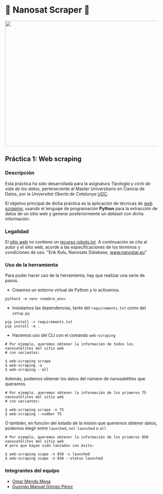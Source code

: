 # 🚀 Nanosat Scraper 🚀

<p align="center">
  <img width="580" height="413" src="https://media.giphy.com/media/NXuqvtn9kp2smltRXc/giphy.gif">
</p>

## Práctica 1: Web scraping
### Descripción
Esta práctica ha sido desarrollada para la asignatura *Tipología y ciclo de vida de los datos*,
perteneciente al Máster Universitario en Ciencia de Datos, por la *Universitat Oberta de Catalunya* [UOC](https://www.uoc.edu/portal/es/index.html).
<br/>

El objetivo principal de dicha práctica es la aplicación de técnicas de [*web scraping*](https://es.wikipedia.org/wiki/Web_scraping),
usando el lenguaje de programación **Python** para la extracción de datos de un sitio web y generar posteriormente
un *dataset* con dicha información.

### Legalidad
El [sitio web](https://www.nanosats.eu/) no contiene un [recurso robots.txt](https://www.nanosats.eu/robots.txt). A continuación se cita al autor y el sitio web, acorde a las especificaciones de los términos y condiciones de uso: "Erik Kulu, Nanosats Database, www.nanostar.eu"

### Uso de la herramienta
Para poder hacer uso de la herramienta, hay que realizar una serie de pasos.
*   Creamos un entorno virtual de Python y lo activamos.
```
python3 -m venv <nombre_env>
```
*   Instalamos las dependencias, tanto del ```requirements.txt``` como del ```setup.py```
```
pip install -r requirements.txt
pip install -e .
```
*   Hacemos uso del CLI con el comando ```web-scraping```
```
# Por ejemplo, queremos obtener la información de todos los nanosatélites del sitio web
# con variantes:

$ web-scraping scrape
$ web-scraping -a
$ web-scraping --all
```

Además, podemos obtener los datos del número de nanosatélites que queramos.
```
# Por ejemplo, queremos obtener la información de los primeros 75 nanosatélites del sitio web
# con variantes:

$ web-scraping scrape -n 75
$ web-scraping --number 75

```

O también, en función del estado de la misión que queremos obtener datos, podemos elegir entre ```launched```,
```not-launched``` o ```all```

```
# Por ejemplo, queremos obtener la información de los primeros 850 nanosatélites del sitio web
# pero que hayan sido lanzados con éxito:

$ web-scraping scape -n 850 -s launched
$ web-scraping scape -n 850 --status launched
```
### Integrantes del equipo

*   [Omar Mendo Mesa](https://github.com/beejeke)
*   [Guzmán Manuel Gómez Pérez](https://github.com/GGP00)
